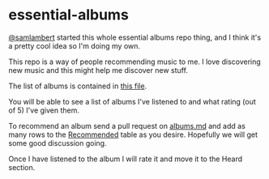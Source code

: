 essential-albums
================

[@samlambert](https://github.com/samlambert) started this whole essential albums repo thing, and I think it's a pretty cool idea so I'm doing my own.

This repo is a way of people recommending music to me. I love discovering new music and this might help me discover new stuff.

The list of albums is contained in [this file](https://github.com/charliesome/essential-albums/blob/master/albums.md).

You will be able to see a list of albums I've listened to and what rating (out of 5) I've given them.

To recommend an album send a pull request on [albums.md](https://github.com/charliesome/essential-albums/blob/master/albums.md) and add as many rows to the [Recommended](https://github.com/charliesome/essential-albums/blob/master/albums.md#recommended) table as you desire. Hopefully we will get some good discussion going.

Once I have listened to the album I will rate it and move it to the Heard section.
